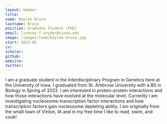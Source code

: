 ```yaml
---
layout: member
title:
name: Baylee Bruce
lastname: Bruce
position: Graduate Student (PhD)
email: lindsey-f-snyder@uiowa.edu
image: /images/team/baylee-bruce.jpg
start: 2023.05
cv:
scholar:
github:
website:
twitter:
---
```


I am a graduate student in the Interdisciplinary Program in Genetics here at the University of Iowa. I graduated from St. Ambrose University with a BS in Biology in Spring of 2022. I am interested in protein-protein interactions and how those interactions have evolved at the molecular level. Currently I am investigating nucleosome-transcription factor interactions and how transcription factors gain nucleosome depleting ability. I am originally from the small town of Vinton, IA and in my free time I like to read, swim, and cook!
